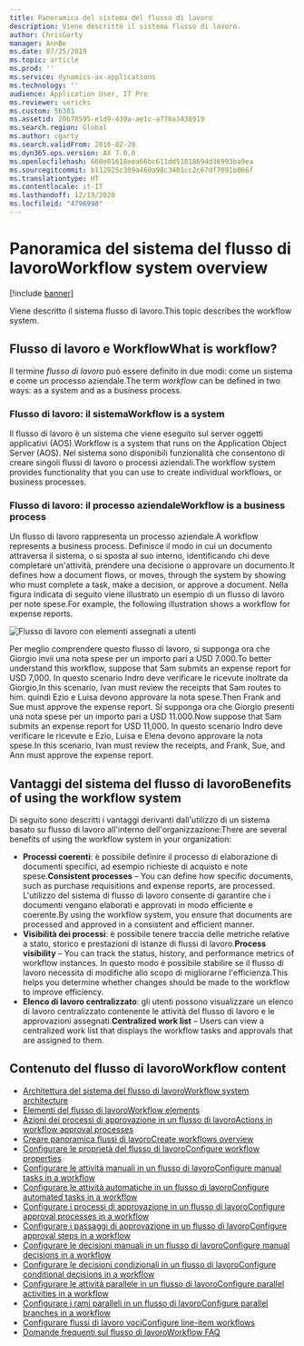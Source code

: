 ```yaml
---
title: Panoramica del sistema del flusso di lavoro
description: Viene descritto il sistema flusso di lavoro.
author: ChrisGarty
manager: AnnBe
ms.date: 07/25/2019
ms.topic: article
ms.prod: ''
ms.service: dynamics-ax-applications
ms.technology: ''
audience: Application User, IT Pro
ms.reviewer: sericks
ms.custom: 56381
ms.assetid: 20b78595-e1d9-439a-ae1c-a776a3438919
ms.search.region: Global
ms.author: cgarty
ms.search.validFrom: 2016-02-28
ms.dyn365.ops.version: AX 7.0.0
ms.openlocfilehash: 660e01618eea66bc611dd51818694d36993ba9ea
ms.sourcegitcommit: b112925c389a460a98c3401cc2c67df7091b066f
ms.translationtype: HT
ms.contentlocale: it-IT
ms.lasthandoff: 12/19/2020
ms.locfileid: "4796998"
---
```

# <a name="workflow-system-overview"></a><span data-ttu-id="aace4-103">Panoramica del sistema del flusso di lavoro</span><span class="sxs-lookup"><span data-stu-id="aace4-103">Workflow system overview</span></span>

[!include [banner](../includes/banner.md)]

<span data-ttu-id="aace4-104">Viene descritto il sistema flusso di lavoro.</span><span class="sxs-lookup"><span data-stu-id="aace4-104">This topic describes the workflow system.</span></span>

## <a name="what-is-workflow"></a><span data-ttu-id="aace4-105">Flusso di lavoro e Workflow</span><span class="sxs-lookup"><span data-stu-id="aace4-105">What is workflow?</span></span>

<span data-ttu-id="aace4-106">Il termine *flusso di lavoro* può essere definito in due modi: come un sistema e come un processo aziendale.</span><span class="sxs-lookup"><span data-stu-id="aace4-106">The term *workflow* can be defined in two ways: as a system and as a business process.</span></span>

### <a name="workflow-is-a-system"></a><span data-ttu-id="aace4-107">Flusso di lavoro: il sistema</span><span class="sxs-lookup"><span data-stu-id="aace4-107">Workflow is a system</span></span>

<span data-ttu-id="aace4-108">Il flusso di lavoro è un sistema che viene eseguito sul server oggetti applicativi (AOS).</span><span class="sxs-lookup"><span data-stu-id="aace4-108">Workflow is a system that runs on the Application Object Server (AOS).</span></span> <span data-ttu-id="aace4-109">Nel sistema sono disponibili funzionalità che consentono di creare singoli flussi di lavoro o processi aziendali.</span><span class="sxs-lookup"><span data-stu-id="aace4-109">The workflow system provides functionality that you can use to create individual workflows, or business processes.</span></span>

### <a name="workflow-is-a-business-process"></a><span data-ttu-id="aace4-110">Flusso di lavoro: il processo aziendale</span><span class="sxs-lookup"><span data-stu-id="aace4-110">Workflow is a business process</span></span>

<span data-ttu-id="aace4-111">Un flusso di lavoro rappresenta un processo aziendale.</span><span class="sxs-lookup"><span data-stu-id="aace4-111">A workflow represents a business process.</span></span> <span data-ttu-id="aace4-112">Definisce il modo in cui un documento attraversa il sistema, o si sposta al suo interno, identificando chi deve completare un'attività, prendere una decisione o approvare un documento.</span><span class="sxs-lookup"><span data-stu-id="aace4-112">It defines how a document flows, or moves, through the system by showing who must complete a task, make a decision, or approve a document.</span></span> <span data-ttu-id="aace4-113">Nella figura indicata di seguito viene illustrato un esempio di un flusso di lavoro per note spese.</span><span class="sxs-lookup"><span data-stu-id="aace4-113">For example, the following illustration shows a workflow for expense reports.</span></span>

![Flusso di lavoro con elementi assegnati a utenti](./media/workflow_user.gif)

<span data-ttu-id="aace4-115">Per meglio comprendere questo flusso di lavoro, si supponga ora che Giorgio invii una nota spese per un importo pari a USD 7.000.</span><span class="sxs-lookup"><span data-stu-id="aace4-115">To better understand this workflow, suppose that Sam submits an expense report for USD 7,000.</span></span> <span data-ttu-id="aace4-116">In questo scenario Indro deve verificare le ricevute inoltrate da Giorgio,</span><span class="sxs-lookup"><span data-stu-id="aace4-116">In this scenario, Ivan must review the receipts that Sam routes to him.</span></span> <span data-ttu-id="aace4-117">quindi Ezio e Luisa devono approvare la nota spese.</span><span class="sxs-lookup"><span data-stu-id="aace4-117">Then Frank and Sue must approve the expense report.</span></span> <span data-ttu-id="aace4-118">Si supponga ora che Giorgio presenti una nota spese per un importo pari a USD 11.000.</span><span class="sxs-lookup"><span data-stu-id="aace4-118">Now suppose that Sam submits an expense report for USD 11,000.</span></span> <span data-ttu-id="aace4-119">In questo scenario Indro deve verificare le ricevute e Ezio, Luisa e Elena devono approvare la nota spese.</span><span class="sxs-lookup"><span data-stu-id="aace4-119">In this scenario, Ivan must review the receipts, and Frank, Sue, and Ann must approve the expense report.</span></span>

## <a name="benefits-of-using-the-workflow-system"></a><span data-ttu-id="aace4-120">Vantaggi del sistema del flusso di lavoro</span><span class="sxs-lookup"><span data-stu-id="aace4-120">Benefits of using the workflow system</span></span>

<span data-ttu-id="aace4-121">Di seguito sono descritti i vantaggi derivanti dall'utilizzo di un sistema basato su flusso di lavoro all'interno dell'organizzazione:</span><span class="sxs-lookup"><span data-stu-id="aace4-121">There are several benefits of using the workflow system in your organization:</span></span>

- <span data-ttu-id="aace4-122">**Processi coerenti**: è possibile definire il processo di elaborazione di documenti specifici, ad esempio richieste di acquisto e note spese.</span><span class="sxs-lookup"><span data-stu-id="aace4-122">**Consistent processes** – You can define how specific documents, such as purchase requisitions and expense reports, are processed.</span></span> <span data-ttu-id="aace4-123">L'utilizzo del sistema di flusso di lavoro consente di garantire che i documenti vengano elaborati e approvati in modo efficiente e coerente.</span><span class="sxs-lookup"><span data-stu-id="aace4-123">By using the workflow system, you ensure that documents are processed and approved in a consistent and efficient manner.</span></span>
- <span data-ttu-id="aace4-124">**Visibilità dei processi**: è possibile tenere traccia delle metriche relative a stato, storico e prestazioni di istanze di flussi di lavoro.</span><span class="sxs-lookup"><span data-stu-id="aace4-124">**Process visibility** – You can track the status, history, and performance metrics of workflow instances.</span></span> <span data-ttu-id="aace4-125">In questo modo è possibile stabilire se il flusso di lavoro necessita di modifiche allo scopo di migliorarne l'efficienza.</span><span class="sxs-lookup"><span data-stu-id="aace4-125">This helps you determine whether changes should be made to the workflow to improve efficiency.</span></span>
- <span data-ttu-id="aace4-126">**Elenco di lavoro centralizzato**: gli utenti possono visualizzare un elenco di lavoro centralizzato contenente le attività del flusso di lavoro e le approvazioni assegnati.</span><span class="sxs-lookup"><span data-stu-id="aace4-126">**Centralized work list** – Users can view a centralized work list that displays the workflow tasks and approvals that are assigned to them.</span></span>


## <a name="workflow-content"></a><span data-ttu-id="aace4-127">Contenuto del flusso di lavoro</span><span class="sxs-lookup"><span data-stu-id="aace4-127">Workflow content</span></span>

+ [<span data-ttu-id="aace4-128">Architettura del sistema del flusso di lavoro</span><span class="sxs-lookup"><span data-stu-id="aace4-128">Workflow system architecture</span></span>](workflow-system-architecture.md)
+ [<span data-ttu-id="aace4-129">Elementi del flusso di lavoro</span><span class="sxs-lookup"><span data-stu-id="aace4-129">Workflow elements</span></span>](workflow-elements.md)
+ [<span data-ttu-id="aace4-130">Azioni dei processi di approvazione in un flusso di lavoro</span><span class="sxs-lookup"><span data-stu-id="aace4-130">Actions in workflow approval processes</span></span>](workflow-actions.md)
+ [<span data-ttu-id="aace4-131">Creare panoramica flussi di lavoro</span><span class="sxs-lookup"><span data-stu-id="aace4-131">Create workflows overview</span></span>](create-workflow.md)
+ [<span data-ttu-id="aace4-132">Configurare le proprietà del flusso di lavoro</span><span class="sxs-lookup"><span data-stu-id="aace4-132">Configure workflow properties</span></span>](configure-workflow-properties.md)
+ [<span data-ttu-id="aace4-133">Configurare le attività manuali in un flusso di lavoro</span><span class="sxs-lookup"><span data-stu-id="aace4-133">Configure manual tasks in a workflow</span></span>](configure-manual-task-workflow.md)
+ [<span data-ttu-id="aace4-134">Configurare le attività automatiche in un flusso di lavoro</span><span class="sxs-lookup"><span data-stu-id="aace4-134">Configure automated tasks in a workflow</span></span>](configure-automated-task-workflow.md)
+ [<span data-ttu-id="aace4-135">Configurare i processi di approvazione in un flusso di lavoro</span><span class="sxs-lookup"><span data-stu-id="aace4-135">Configure approval processes in a workflow</span></span>](configure-approval-process-workflow.md)
+ [<span data-ttu-id="aace4-136">Configurare i passaggi di approvazione in un flusso di lavoro</span><span class="sxs-lookup"><span data-stu-id="aace4-136">Configure approval steps in a workflow</span></span>](configure-approval-step-workflow.md)
+ [<span data-ttu-id="aace4-137">Configurare le decisioni manuali in un flusso di lavoro</span><span class="sxs-lookup"><span data-stu-id="aace4-137">Configure manual decisions in a workflow</span></span>](configure-manual-decision-workflow.md)
+ [<span data-ttu-id="aace4-138">Configurare le decisioni condizionali in un flusso di lavoro</span><span class="sxs-lookup"><span data-stu-id="aace4-138">Configure conditional decisions in a workflow</span></span>](configure-conditional-decision-workflow.md)
+ [<span data-ttu-id="aace4-139">Configurare le attività parallele in un flusso di lavoro</span><span class="sxs-lookup"><span data-stu-id="aace4-139">Configure parallel activities in a workflow</span></span>](configure-parallel-activity-workflow.md)
+ [<span data-ttu-id="aace4-140">Configurare i rami paralleli in un flusso di lavoro</span><span class="sxs-lookup"><span data-stu-id="aace4-140">Configure parallel branches in a workflow</span></span>](configure-parallel-branch-workflow.md)
+ [<span data-ttu-id="aace4-141">Configurare flussi di lavoro voci</span><span class="sxs-lookup"><span data-stu-id="aace4-141">Configure line-item workflows</span></span>](configure-line-item-workflow.md)
+ [<span data-ttu-id="aace4-142">Domande frequenti sul flusso di lavoro</span><span class="sxs-lookup"><span data-stu-id="aace4-142">Workflow FAQ</span></span>](workflow-FAQ.md)
